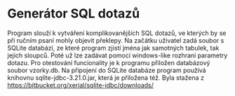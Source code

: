 # Generátor SQL dotazů
Program slouží k vytváření komplikovanějších SQL dotazů, ve kterých by se při ručním psaní mohly objevit překlepy. Na začátku uživatel zadá soubor s SQLite databází, ze které program zjistí jména jak samotných tabulek, tak jejich sloupců. Poté už lze  zadávat pomocí windows-like rozhraní parametry dotazu.
Pro otestování funcionality je k programu přiložen databázový soubor vzorky.db.
Na připojení do SQLite databáze program používá knihovnu sqlite-jdbc-3.21.0.jar, která je přiložena též. Byla stažena z https://bitbucket.org/xerial/sqlite-jdbc/downloads/

